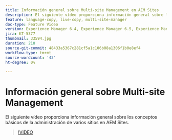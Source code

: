 ```yaml
---
title: Información general sobre Multi-site Management en AEM Sites
description: El siguiente vídeo proporciona información general sobre los conceptos básicos de la administración de varios sitios en AEM Sites.
feature: language-copy, live-copy, multi-site-manager
doc-type: Feature Video
version: Experience Manager 6.4, Experience Manager 6.5, Experience Manager as a Cloud Service
jira: KT-5377
thumbnail: 33594.jpg
duration: 210
source-git-commit: 48433a5367c281cf5a1c106b08a1306f1b0e8ef4
workflow-type: tm+mt
source-wordcount: '43'
ht-degree: 0%

---
```



# Información general sobre Multi-site Management

El siguiente vídeo proporciona información general sobre los conceptos básicos de la administración de varios sitios en AEM Sites.

>[!VIDEO](https://video.tv.adobe.com/v/33594?quality=12&learn=on)

